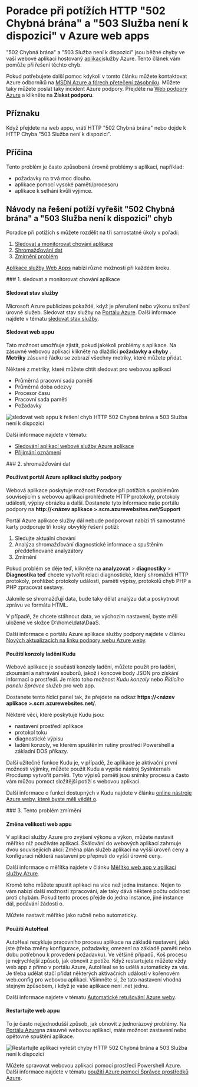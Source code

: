 <properties
    pageTitle="Oprava 502 Chybná brána, 503 Služba není k dispozici chyby | Microsoft Azure"
    description="Poradce při potížích 502 Chybná brána a 503 Služba není k dispozici chyby ve vaší webové aplikaci hostovaný aplikací služby Azure."
    services="app-service\web"
    documentationCenter=""
    authors="cephalin"
    manager="wpickett"
    editor=""
    tags="top-support-issue"
    keywords="502 Chybná brána 503 Služba není k dispozici, chyba 503, Chyba 502"/>

<tags
    ms.service="app-service-web"
    ms.workload="web"
    ms.tgt_pltfrm="na"
    ms.devlang="na"
    ms.topic="article"
    ms.date="07/06/2016"
    ms.author="cephalin"/>

# <a name="troubleshoot-http-errors-of-502-bad-gateway-and-503-service-unavailable-in-your-azure-web-apps"></a>Poradce při potížích HTTP "502 Chybná brána" a "503 Služba není k dispozici" v Azure web apps

"502 Chybná brána" a "503 Služba není k dispozici" jsou běžné chyby ve vaší webové aplikaci hostovaný [aplikací](http://go.microsoft.com/fwlink/?LinkId=529714)služby Azure. Tento článek vám pomůže při řešení těchto chyb.

Pokud potřebujete další pomoc kdykoli v tomto článku můžete kontaktovat Azure odborníků na [MSDN Azure a fórech přetečení zásobníku](https://azure.microsoft.com/support/forums/). Můžete taky můžete poslat taky incident Azure podpory. Přejděte na [Web podpory Azure](https://azure.microsoft.com/support/options/) a klikněte na **Získat podporu**.

## <a name="symptom"></a>Příznaku

Když přejdete na web appu, vrátí HTTP "502 Chybná brána" nebo dojde k HTTP Chyba "503 Služba není k dispozici".

## <a name="cause"></a>Příčina

Tento problém je často způsobená úrovně problémy s aplikací, například:

-   požadavky na trvá moc dlouho.
-   aplikace pomocí vysoké paměti/procesoru
-   aplikace k selhání kvůli výjimce.

## <a name="troubleshooting-steps-to-solve-502-bad-gateway-and-503-service-unavailable-errors"></a>Návody na řešení potíží vyřešit "502 Chybná brána" a "503 Služba není k dispozici" chyb

Poradce při potížích s můžete rozdělit na tři samostatné úkoly v pořadí:

1.  [Sledovat a monitorovat chování aplikace](#observe)
2.  [Shromažďování dat](#collect)
3.  [Zmírnění problém](#mitigate)

[Aplikace služby Web Apps](/services/app-service/web/) nabízí různé možnosti při každém kroku.

<a name="observe" />
### <a name="1-observe-and-monitor-application-behavior"></a>1. sledovat a monitorovat chování aplikace

####    <a name="track-service-health"></a>Sledovat stav služby

Microsoft Azure publicizes pokaždé, když je přerušení nebo výkonu snížení úrovně služeb. Sledovat stav služby na [Portálu Azure](https://portal.azure.com/). Další informace najdete v tématu [sledovat stav služby](../monitoring-and-diagnostics/insights-service-health.md).

####    <a name="monitor-your-web-app"></a>Sledovat web appu

Tato možnost umožňuje zjistit, pokud jakékoli problémy s aplikace. Na zásuvné webovou aplikaci klikněte na dlaždici **požadavky a chyby** . **Metriky** zásuvné řádku se zobrazí všechny metriky, které můžete přidat.

Některé z metriky, které můžete chtít sledovat pro webovou aplikaci

-   Průměrná pracovní sada paměti
-   Průměrná doba odezvy
-   Procesor času
-   Pracovní sada paměti
-   Požadavky

![sledovat web appu k řešení chyb HTTP 502 Chybná brána a 503 Služba není k dispozici](./media/app-service-web-troubleshoot-HTTP-502-503/1-monitor-metrics.png)

Další informace najdete v tématu:

-   [Sledování aplikací webové služby Azure aplikace](web-sites-monitor.md)
-   [Přijímání oznámení](../monitoring-and-diagnostics/insights-receive-alert-notifications.md)

<a name="collect" />
### <a name="2-collect-data"></a>2. shromažďování dat

####    <a name="use-the-azure-app-service-support-portal"></a>Používat portál Azure aplikaci služby podpory

Webová aplikace poskytuje možnost Poradce při potížích s problémům souvisejícím s webovou aplikaci prohlédnete HTTP protokoly, protokoly událostí, výpisy obrázku a další. Dostanete tyto informace naše portálu podpory na **http://&lt;název aplikace >.scm.azurewebsites.net/Support**

Portál Azure aplikace služby dál nebude podporovat nabízí tři samostatné karty podporuje tři kroky obvyklý řešení potíží:

1.  Sledujte aktuální chování
2.  Analýza shromažďování diagnostické informace a spuštěním předdefinované analyzátory
3.  Zmírnění

Pokud problém se děje teď, klikněte na **analyzovat** > **diagnostiky** > **Diagnostika teď** chcete vytvořit relaci diagnostické, který shromáždí HTTP protokoly, prohlížeč protokoly událostí, paměti výpisy, protokolů chyb PHP a PHP zpracovat sestavy.

Jakmile se shromažďují data, bude taky dělat analýzu dat a poskytnout zprávu ve formátu HTML.

V případě, že chcete stáhnout data, ve výchozím nastavení, byste měli uložené ve složce D:\home\data\DaaS.

Další informace o portálu Azure aplikace služby podpory najdete v článku [Nových aktualizacích na linku podpory webu Azure weby](/blog/new-updates-to-support-site-extension-for-azure-websites).

####    <a name="use-the-kudu-debug-console"></a>Použití konzoly ladění Kudu

Webové aplikace je součástí konzoly ladění, můžete použít pro ladění, zkoumání a nahrávání souborů, jakož i koncové body JSON pro získání informací o prostředí. Je místo toho možnost _Kudu konzoly_ nebo _Řídicího panelu Správce služeb_ pro web app.

Dostanete tento řídicí panel tak, že přejdete na odkaz **https://&lt;název aplikace >.scm.azurewebsites.net/**.

Některé věci, které poskytuje Kudu jsou:

-   nastavení prostředí aplikace
-   protokol toku
-   diagnostické výpisu
-   ladění konzoly, ve kterém spuštěním rutiny prostředí Powershell a základní DOS příkazy.


Další užitečné funkce Kudu je, v případě, že aplikace je aktivační první možnosti výjimky, můžete použít Kudu a vypíše nástroj SysInternals Procdump vytvořit paměti. Tyto výpisů paměti jsou snímky procesu a často vám můžou pomoct složitější potíží s webovou aplikaci.

Další informace o funkcí dostupných v Kudu najdete v článku [online nástroje Azure weby, které byste měli vědět o](/blog/windows-azure-websites-online-tools-you-should-know-about/).

<a name="mitigate" />
### <a name="3-mitigate-the-issue"></a>3. Tento problém zmírnění

####    <a name="scale-the-web-app"></a>Změna velikosti web appu

V aplikaci služby Azure pro zvýšení výkonu a výkon, můžete nastavit měřítko niž používáte aplikaci. Škálování do webových aplikací zahrnuje dvou souvisejících akcí: Změna plán služeb aplikací na vyšší úroveň ceny a konfiguraci některá nastavení po přepnutí do vyšší úrovně ceny.

Další informace o měřítka najdete v článku [Měřítko web app v aplikaci služby Azure](web-sites-scale.md).

Kromě toho můžete spustit aplikaci na více než jedna instance. Nejen to vám nabízí další možnosti zpracování, ale taky dává některé počtu odolnost proti chybám. Pokud tento proces přejde do jedna instance, jiné instance dál, podávání žádosti o.

Můžete nastavit měřítko jako ručně nebo automaticky.

####    <a name="use-autoheal"></a>Použití AutoHeal

AutoHeal recykluje pracovního procesu aplikace na základě nastavení, jaká jste (třeba změny konfigurace, požadavky, omezení na základě paměti nebo dobu potřebnou k provedení požadavku). Ve většině případů, Koš procesu je nejrychlejší způsob, jak obnovit z potíže. Když restartujete můžete vždy web app z přímo v portálu Azure, AutoHeal se to udělá automaticky za vás. Je třeba udělat stačí přidat některých aktivačních událostí v kořenovém web.config pro webovou aplikaci. Všimněte si, že tato nastavení vhodná stejným způsobem, i když je vaše aplikace není .net jednu.

Další informace najdete v tématu [Automatické retušování Azure weby](/blog/auto-healing-windows-azure-web-sites/).


####    <a name="restart-the-web-app"></a>Restartujte web appu

To je často nejjednodušší způsob, jak obnovit z jednorázový problémy. Na [Portálu Azure](https://portal.azure.com/)na zásuvné webovou aplikaci, máte možnost zastavení nebo opětovné spuštění aplikace.

 ![Restartujte aplikaci vyřešit chyby HTTP 502 Chybná brána a 503 Služba není k dispozici](./media/app-service-web-troubleshoot-HTTP-502-503/2-restart.png)

Můžete spravovat webovou aplikaci pomocí prostředí Powershell Azure. Další informace najdete v tématu [použití Azure pomocí Správce prostředků Azure](../powershell-azure-resource-manager.md).
